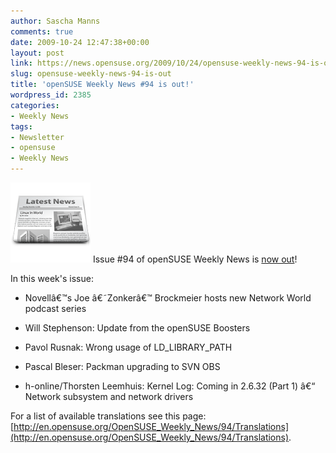 ```yaml
---
author: Sascha Manns
comments: true
date: 2009-10-24 12:47:38+00:00
layout: post
link: https://news.opensuse.org/2009/10/24/opensuse-weekly-news-94-is-out/
slug: opensuse-weekly-news-94-is-out
title: 'openSUSE Weekly News #94 is out!'
wordpress_id: 2385
categories:
- Weekly News
tags:
- Newsletter
- opensuse
- Weekly News
---
```


![news](/wp-content/uploads/2007/11/knewsticker.png) Issue #94 of openSUSE Weekly News is [now out](http://en.opensuse.org/OpenSUSE_Weekly_News/94)!

In this week's issue:





	
  * Novellâ€™s Joe â€˜Zonkerâ€™ Brockmeier hosts new Network World podcast series

	
  * Will Stephenson: Update from the openSUSE Boosters

	
  * Pavol Rusnak: Wrong usage of LD_LIBRARY_PATH

	
  * Pascal Bleser: Packman upgrading to SVN OBS

	
  * h-online/Thorsten Leemhuis: Kernel Log: Coming in 2.6.32 (Part 1) â€“ Network subsystem and network drivers


For a list of available translations see this page:
[http://en.opensuse.org/OpenSUSE_Weekly_News/94/Translations](http://en.opensuse.org/OpenSUSE_Weekly_News/94/Translations).
